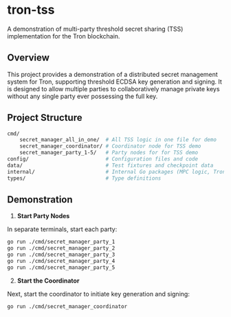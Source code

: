 # tron-tss

A demonstration of multi-party threshold secret sharing (TSS) implementation for the Tron blockchain.

## Overview

This project provides a demonstration of a distributed secret management system for Tron, supporting threshold ECDSA key generation and signing. It is designed to allow multiple parties to collaboratively manage private keys without any single party ever possessing the full key.

## Project Structure

```bash
cmd/
    secret_manager_all_in_one/  # All TSS logic in one file for demo
    secret_manager_coordinator/ # Coordinator node for TSS demo
    secret_manager_party_1-5/   # Party nodes for for TSS demo
config/                         # Configuration files and code
data/                           # Test fixtures and checkpoint data
internal/                       # Internal Go packages (MPC logic, Tron integration, utilities)
types/                          # Type definitions
```

## Demonstration

1. **Start Party Nodes**

In separate terminals, start each party:

```bash
go run ./cmd/secret_manager_party_1
go run ./cmd/secret_manager_party_2
go run ./cmd/secret_manager_party_3
go run ./cmd/secret_manager_party_4
go run ./cmd/secret_manager_party_5
```

2. **Start the Coordinator**

Next, start the coordinator to initiate key generation and signing:

```bash
go run ./cmd/secret_manager_coordinator
```

